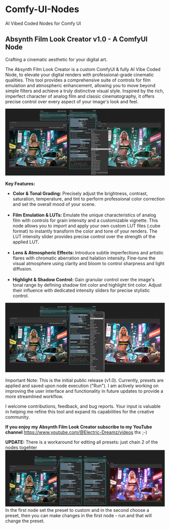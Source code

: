 # Comfy-UI-Nodes
AI Vibed Coded Nodes for Comfy UI

<strong><h2>Absynth Film Look Creator v1.0 - A ComfyUI Node</h2></strong>
Crafting a cinematic aesthetic for your digital art.

The Absynth Film Look Creator is a custom ComfyUI & fully AI Vibe Coded Node, to elevate your digital renders with professional-grade cinematic qualities. This tool provides a comprehensive suite of controls for film emulation and atmospheric enhancement, allowing you to move beyond simple filters and achieve a truly distinctive visual style. Inspired by the rich, imperfect character of analog film and classic cinematography, it offers precise control over every aspect of your image's look and feel.

  <div class="image-container">
    <img src="https://raw.githubusercontent.com/Absynth-Vibe-Coding/Comfy-UI-Nodes/main/absynth-film-look-creator-node-comfy-ui_3.png"
         alt="Absynth Film Look Creator Node 3">


<strong>Key Features:</strong>

<ul>
      <li><strong>Color & Tonal Grading:</strong> Precisely adjust the brightness, contrast, saturation, temperature, and tint to perform professional color correction and set the overall mood of your scene.</li><br>
      <li><strong>Film Emulation & LUTs:</strong> Emulate the unique characteristics of analog film with controls for grain intensity and a customizable vignette. This node allows you to import and apply your own custom LUT files (.cube format) to instantly transform the color and tone of your renders. The LUT intensity slider provides precise control over the strength of the applied LUT.</li><br>
      <li><strong>Lens & Atmospheric Effects:</strong> Introduce subtle imperfections and artistic flares with chromatic aberration and halation intensity. Fine-tune the visual atmosphere using clarity and bloom to control sharpness and light diffusion.</li><br>
      <li><strong>Highlight & Shadow Control:</strong> Gain granular control over the image's tonal range by defining shadow tint color and highlight tint color. Adjust their influence with dedicated intensity sliders for precise stylistic control.</li>
    </ul>

    
  </div>
  <div class="image-container">
    <img src="https://raw.githubusercontent.com/Absynth-Vibe-Coding/Comfy-UI-Nodes/main/absynth-film-look-creator-node-comfy-ui_4.png"
         alt="Absynth Film Look Creator Node 4">


Important Note: This is the initial public release (v1.0). Currently, presets are applied and saved upon node execution ("Run"). I am actively working on improving the user interface and functionality in future updates to provide a more streamlined workflow.

I welcome contributions, feedback, and bug reports. Your input is valuable in helping me refine this tool and expand its capabilities for the creative community.


<strong>If you enjoy my Absynth Film Look Creator subscribe to my YouTube channel</strong>
https://www.youtube.com/@Electric-Dreamz/videos thx ;-)

<strong>UPDATE:</strong> There is a workaround for editing all presets: just chain 2 of the nodes togehter 
<img src="https://github.com/Absynth-Vibe-Coding/Comfy-UI-Nodes/blob/main/absynth-film-look-creator-node-comfy-ui_5.png">
In the first node set the preset to custom and in the second choose a preset, then you can make changes in the first node - run and that will change the preset.




